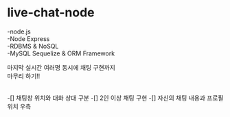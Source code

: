 # live-chat-node
-node.js <br>
-Node Express <br>
-RDBMS & NoSQL <br>
-MySQL Sequelize & ORM Framework <br>
<p>마지막 실시간 여러명 동시에 채팅 구현까지 <br>
    마무리 하기!!</p><br>
-[] 채팅창 위치와 대화 상대 구분
-[] 2인 이상 채팅 구현
-[] 자신의 채팅 내용과 프로필 위치 우측
